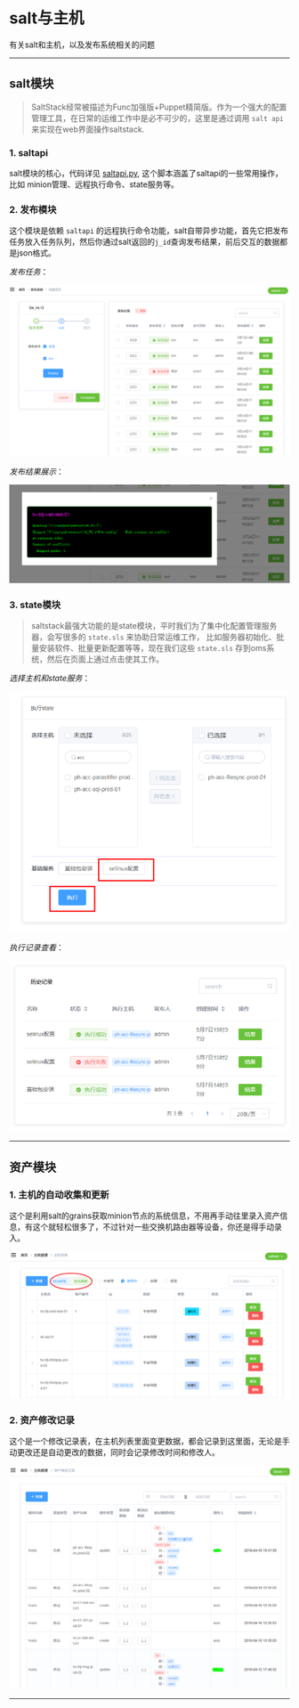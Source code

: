 # salt与主机
有关salt和主机，以及发布系统相关的问题

---

## salt模块

> SaltStack经常被描述为Func加强版+Puppet精简版。作为一个强大的配置管理工具，在日常的运维工作中是必不可少的，这里是通过调用 `salt api` 来实现在web界面操作saltstack.

### 1. saltapi
salt模块的核心，代码详见 [saltapi.py](https://github.com/itimor/django-oms/blob/master/omsBackend/salts/saltapi.py), 这个脚本涵盖了saltapi的一些常用操作，比如 minion管理、远程执行命令、state服务等。

### 2. 发布模块
这个模块是依赖 `saltapi` 的远程执行命令功能，salt自带异步功能，首先它把发布任务放入任务队列，然后你通过salt返回的`j_id`查询发布结果，前后交互的数据都是json格式。

*发布任务*：

![发布系统](/assets/images/index/index3.png)

*发布结果展示*：

![发布结果](/assets/images/host/host1.png)

### 3. state模块
> saltstack最强大功能的是state模块，平时我们为了集中化配置管理服务器，会写很多的 `state.sls` 来协助日常运维工作， 比如服务器初始化、批量安装软件、批量更新配置等等，现在我们这些 `state.sls` 存到oms系统，然后在页面上通过点击使其工作。

*选择主机和state服务*：

![state1](/assets/images/host/host2.png)

*执行记录查看*：

![state2](/assets/images/host/host3.png)

---

## 资产模块

### 1. 主机的自动收集和更新
这个是利用salt的grains获取minion节点的系统信息，不用再手动往里录入资产信息，有这个就轻松很多了，不过针对一些交换机路由器等设备，你还是得手动录入。

![record](/assets/images/host/host4.png)

### 2. 资产修改记录

这个是一个修改记录表，在主机列表里面变更数据，都会记录到这里面，无论是手动更改还是自动更改的数据，同时会记录修改时间和修改人。

![record](/assets/images/host/host5.png)

---